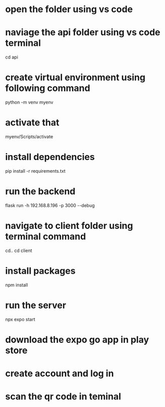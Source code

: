 # open the folder using vs code
# naviage the api folder using vs code terminal

cd api
# create virtual environment using following command
python -m venv myenv

# activate  that
myenv/Scripts/activate

# install dependencies
pip install -r requirements.txt

# run the backend
flask run -h 192.168.8.196 -p 3000 --debug

# navigate to  client folder using terminal command
cd..
cd client

# install packages
npm install
# run the server
npx expo start

# download the expo go app in play store
# create account and log in
# scan the qr code in teminal



